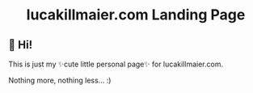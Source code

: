 <h1 align="center">
  lucakillmaier.com Landing Page
</h1>

## 🚀 Hi!

This is just my ✨cute little personal page✨ for lucakillmaier.com. 

Nothing more, nothing less... :)
